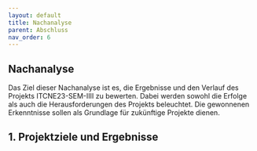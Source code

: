 ```yaml
---
layout: default
title: Nachanalyse
parent: Abschluss
nav_order: 6
---
```


## Nachanalyse
Das Ziel dieser Nachanalyse ist es, die Ergebnisse und den Verlauf des Projekts ITCNE23-SEM-IIII zu bewerten.
Dabei werden sowohl die Erfolge als auch die Herausforderungen des Projekts beleuchtet. Die gewonnenen Erkenntnisse sollen als Grundlage für zukünftige Projekte dienen.

## 1. Projektziele und Ergebnisse
